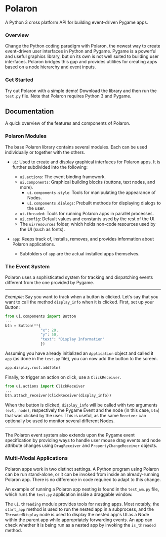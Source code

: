 # Polaron
A Python 3 cross platform API for building event-driven Pygame apps.

### Overview
Change the Python coding paradigm with Polaron, the newest way to create event-driven user interfaces in Python and Pygame. Pygame is a powerful and useful graphics library, but on its own is not well suited to building user interfaces. Polaron bridges this gap and provides utilities for creating apps based on a node hierarchy and event inputs.

### Get Started
Try out Polaron with a simple demo! Download the library and then run the `test.py` file. Note that Polaron requires Python 3 and Pygame.


## Documentation
A quick overview of the features and components of Polaron.

### Polaron Modules
The base Polaron library contains several modules. Each can be used individually or together with the others.

* `ui`: Used to create and display graphical interfaces for Polaron apps. It is further subdivided into the following:
  * `ui.actions`: The event binding framework.
  * `ui.components`: Graphical building blocks (buttons, text nodes, and more).
    * `ui.components.style`: Tools for manipulating the appearance of Nodes.
    * `ui.components.dialogs`: Prebuilt methods for displaying dialogs to the user.
  * `ui.threaded`: Tools for running Polaron apps in parallel processes.
  * `ui.config`: Default values and constants used by the rest of the UI.
  * The `ui/resources` folder, which holds non-code resources used by the UI (such as fonts).
  
* `app`: Keeps track of, installs, removes, and provides information about Polaron applications.
  * Subfolders of `app` are the actual installed apps themselves.
  
### The Event System
Polaron uses a sophisticated system for tracking and dispatching events different from the one provided by Pygame.

---

*Example*: Say you want to track when a button is clicked. Let's say that you want to call the method `display_info` when it is clicked.
First, set up your Button:
```python
from ui.components import Button
...
btn = Button(**{
                "x": 20,
                "y": 50,
                "text": "Display Information"
                })
```
Assuming you have already initialized an `Application` object and called it `app` (as done in the `test.py` file), you can now add the button to the screen.
```python
app.display.root.add(btn)
```
Finally, to trigger an action on click, use a `ClickReceiver`.
```python
from ui.actions import ClickReceiver
...
btn.attach_receiver(ClickReceiver(display_info))
```
When the button is clicked, `display_info` will be called with two arguments `(evt, node)`, respectively the Pygame Event and the node (in this case, `btn`) that was clicked by the user. This is useful, as the same `Receiver` can optionally be used to monitor several different Nodes.

---

The Polaron event system also extends upon the Pygame event specification by providing ways to handle user mouse drag events and node attribute changes using `DragReceiver` and `PropertyChangeReceiver` objects.


### Multi-Modal Applications
Polaron apps work in two distinct settings. A Python program using Polaron can be run stand-alone, or it can be invoked from inside an already-running Polaron app. There is no difference in code required to adapt to this change.

An example of running a Polaron app nesting is found in the `test_wm.py` file, which runs the `test.py` application inside a draggable window.

The `ui.threading` module provides tools for nesting apps. Most notably, the `start_app` method is used to run the nested app in a subprocess, and the `ThreadedDisplay` node is used to display the nested app's UI as a Node within the parent app while appropriately forwarding events. An app can check whether it is being run as a nested app by invoking the `is_threaded` method.
